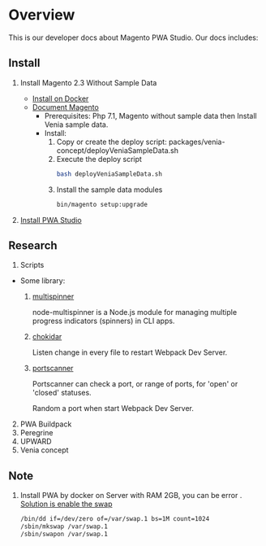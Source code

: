 # Overview
This is our developer docs about Magento PWA Studio. Our docs includes:

## Install
1. Install Magento 2.3 Without Sample Data
    - [Install on Docker](https://github.com/FinbertMagestore/docker-magento-multiple/tree/pwa-studio)
    - [Document Magento](https://magento-research.github.io/pwa-studio/venia-pwa-concept/install-sample-data/)
        - Prerequisites: Php 7.1, Magento without sample data then Install Venia sample data.
        - Install:
            1. Copy or create the deploy script: packages/venia-concept/deployVeniaSampleData.sh
            2. Execute the deploy script
                ```bash
                bash deployVeniaSampleData.sh
                ```
            3. Install the sample data modules
                ```bash
                bin/magento setup:upgrade
                ```

2. [Install PWA Studio](https://github.com/FinbertMagestore/docker-magento-multiple/blob/develop/bin/install_pwa_studio_client.sh)
    
## Research
1. Scripts
- Some library: 
    1. [multispinner](https://www.npmjs.com/package/multispinner)
    
        node-multispinner is a Node.js module for managing multiple progress indicators (spinners) in CLI apps.
    2. [chokidar](https://www.npmjs.com/package/chokidar)
        
        Listen change in every file to restart Webpack Dev Server.
    3. [portscanner](https://www.npmjs.com/package/portscanner)
    
        Portscanner can check a port, or range of ports, for 'open' or 'closed' statuses.
        
        Random a port when start Webpack Dev Server.
2. PWA Buildpack
3. Peregrine
4. UPWARD
5. Venia concept

## Note
1. Install PWA by docker on Server with RAM 2GB, you can be error . [Solution is enable the swap](https://getcomposer.org/doc/articles/troubleshooting.md#proc-open-fork-failed-errors)
    ```bash
    /bin/dd if=/dev/zero of=/var/swap.1 bs=1M count=1024
    /sbin/mkswap /var/swap.1
    /sbin/swapon /var/swap.1
    ```